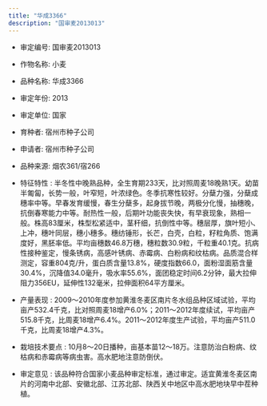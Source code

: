 ```yaml
---
title: "华成3366"
description: "国审麦2013013"
---
```

* 审定编号:  国审麦2013013

*  作物名称:  小麦

*  品种名称:  华成3366

*  审定年份:  2013

*  审定单位:  国家

* 育种者:  宿州市种子公司

*  申请者:  宿州市种子公司

*  品种来源:  烟农361/宿266

*  特征特性 : 
半冬性中晚熟品种，全生育期233天，比对照周麦18晚熟1天。幼苗半匍匐，长势一般，叶窄短，叶浓绿色。冬季抗寒性较好。分蘖力强，分蘖成穗率中等。早春发育缓慢，春生分蘖多，起身拔节晚，两极分化慢，抽穗晚，抗倒春寒能力中等。耐热性一般，后期叶功能丧失快，有早衰现象，熟相一般。株高83厘米，株型松紧适中，茎秆细，抗倒性中等。穗层厚，旗叶短小、上冲，穗叶同层，穗小穗多。穗纺锤形，长芒，白壳，白粒，籽粒角质、饱满度好，黑胚率低。平均亩穗数46.8万穗，穗粒数30.9粒，千粒重40.1克。抗病性接种鉴定，慢条锈病，高感叶锈病、赤霉病、白粉病和纹枯病。品质混合样测定，容重804克/升，蛋白质含量13.8%，硬度指数66.0，面粉湿面筋含量30.4%，沉降值34.0毫升，吸水率55.6%，面团稳定时间6.2分钟，最大拉伸阻力356EU，延伸性132毫米，拉伸面积64平方厘米。
 
*  产量表现 : 
2009～2010年度参加黄淮冬麦区南片冬水组品种区域试验，平均亩产532.4千克，比对照周麦18增产6.0%；2011～2012年度续试，平均亩产515.8千克，比周麦18增产6.4%。2011～2012年度生产试验，平均亩产511.0千克，比周麦18增产4.3%。

*  栽培技术要点 : 
10月8～20日播种，亩基本苗12～18万。注意防治白粉病、纹枯病和赤霉病等病虫害。高水肥地注意防倒伏。

*  审定意见 : 
该品种符合国家小麦品种审定标准，通过审定。适宜黄淮冬麦区南片的河南中北部、安徽北部、江苏北部、陕西关中地区中高水肥地块早中茬种植。

